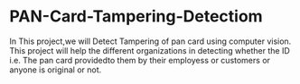 # PAN-Card-Tampering-Detectiom
In This project,we will Detect Tampering of pan card using computer vision. This project will help the different organizations in detecting whether the ID i.e. The pan card providedto them by their employess or customers or anyone is original or not.
